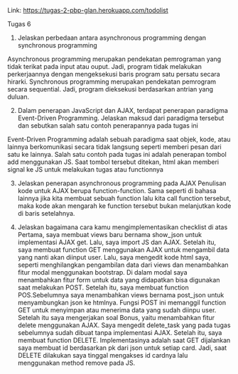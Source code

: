 Link: https://tugas-2-pbp-glan.herokuapp.com/todolist

Tugas 6

1. Jelaskan perbedaan antara asynchronous programming dengan synchronous programming

Asynchronous programming merupakan pendekatan pemrograman yang tidak terikat pada input atau ouput. Jadi, program tidak melakukan perkerjaannya dengan mengeksekusi baris program satu persatu secara hirarki.
Synchronous programming merupakan pendekatan pemrogram secara sequential. Jadi, program dieksekusi berdasarkan antrian yang duluan.

2. Dalam penerapan JavaScript dan AJAX, terdapat penerapan paradigma Event-Driven Programming. Jelaskan maksud dari paradigma tersebut dan sebutkan salah satu contoh penerapannya pada tugas ini

Event-Driven Programming adalah sebuah paradigma saat objek, kode, atau lainnya berkomunikasi secara tidak langsung seperti memberi pesan dari satu ke lainnya. Salah satu contoh pada tugas ini adalah penerapan tombol add menggunakan JS. Saat tombol tersebut ditekan, html akan memberi signal ke JS untuk melakukan tugas atau functionnya

3. Jelaskan penerapan asynchronous programming pada AJAX
Penulisan kode untuk AJAX berupa function-function. Sama seperti di bahasa lainnya jika kita membuat sebuah function lalu kita call function tersebut, maka kode akan mengarah ke function tersebut bukan melanjutkan kode di baris setelahnya.

4. Jelaskan bagaimana cara kamu mengimplementasikan checklist di atas
Pertama, saya membuat views baru bernama show_json untuk implementasi AJAX get. Lalu, saya import JS dan AJAX. Setelah itu, saya membuat function GET menggunakan AJAX untuk mengambil data yang nanti akan diinput user. Lalu, saya mengedit kode html saya, seperti menghilangkan pengambilan data dari views dan menambahkan fitur modal menggunakan bootstrap. Di dalam modal saya menambahkan fitur form untuk data yang didapatkan bisa digunakan saat melakukan POST. Setelah itu, saya membuat function POS.Sebelumnya saya menambahkan views bernama post_json untuk menyambungkan json ke htmlnya. Fungsi POST ini memanggil function GET untuk menyimpan atau menerima data yang sudah diinpu user. Setelah itu saya mengerjakan soal Bonus, yaitu menambahkan fitur delete menggunakan AJAX. Saya mengedit delete_task yang pada tugas sebelumnya sudah dibuat tanpa implementasi AJAX. Setelah itu, saya membuat function DELETE. Implementasinya adalah saat GET dijalankan saya membuat id berdasarkan pk dari json untuk setiap card. Jadi, saat DELETE dilakukan saya tinggal mengakses id cardnya lalu menggunakan method remove pada JS.
